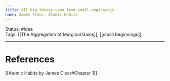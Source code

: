 ```yaml
---
title: All big things come from small beginnings.
name: James Clear, Atomic Habits
---
```


Status: #idea  
Tags: [[The Aggregation of Marginal Gains]], [[small beginnings]]

---
# References
[[Atomic Habits by James Clear#Chapter 1]]

